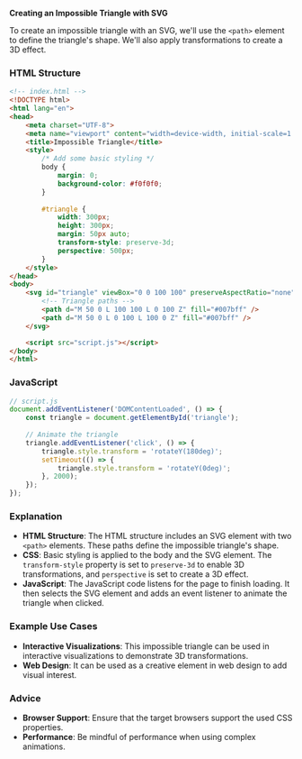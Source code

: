 **Creating an Impossible Triangle with SVG**

To create an impossible triangle with an SVG, we'll use the `<path>` element to define the triangle's shape. We'll also apply transformations to create a 3D effect.

### HTML Structure

```html
<!-- index.html -->
<!DOCTYPE html>
<html lang="en">
<head>
    <meta charset="UTF-8">
    <meta name="viewport" content="width=device-width, initial-scale=1.0">
    <title>Impossible Triangle</title>
    <style>
        /* Add some basic styling */
        body {
            margin: 0;
            background-color: #f0f0f0;
        }
        
        #triangle {
            width: 300px;
            height: 300px;
            margin: 50px auto;
            transform-style: preserve-3d;
            perspective: 500px;
        }
    </style>
</head>
<body>
    <svg id="triangle" viewBox="0 0 100 100" preserveAspectRatio="none">
        <!-- Triangle paths -->
        <path d="M 50 0 L 100 100 L 0 100 Z" fill="#007bff" />
        <path d="M 50 0 L 0 100 L 100 0 Z" fill="#007bff" />
    </svg>

    <script src="script.js"></script>
</body>
</html>
```

### JavaScript

```javascript
// script.js
document.addEventListener('DOMContentLoaded', () => {
    const triangle = document.getElementById('triangle');
    
    // Animate the triangle
    triangle.addEventListener('click', () => {
        triangle.style.transform = 'rotateY(180deg)';
        setTimeout(() => {
            triangle.style.transform = 'rotateY(0deg)';
        }, 2000);
    });
});
```

### Explanation

- **HTML Structure**: The HTML structure includes an SVG element with two `<path>` elements. These paths define the impossible triangle's shape.
- **CSS**: Basic styling is applied to the body and the SVG element. The `transform-style` property is set to `preserve-3d` to enable 3D transformations, and `perspective` is set to create a 3D effect.
- **JavaScript**: The JavaScript code listens for the page to finish loading. It then selects the SVG element and adds an event listener to animate the triangle when clicked.

### Example Use Cases

- **Interactive Visualizations**: This impossible triangle can be used in interactive visualizations to demonstrate 3D transformations.
- **Web Design**: It can be used as a creative element in web design to add visual interest.

### Advice

- **Browser Support**: Ensure that the target browsers support the used CSS properties.
- **Performance**: Be mindful of performance when using complex animations.